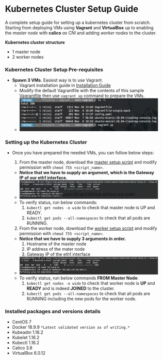 # Kubernetes Cluster Setup Guide

A complete setup guide for setting up a kubernetes cluster from scratch. Starting from deploying VMs using **Vagrant** and **VirtualBox** up to enabling the _master node_ with **calico** *as CNI* and adding *worker nodes* to the cluster.

**Kubernetes cluster structure**
- 1 master node
- 2 worker nodes

### Kubernetes Cluster Setup Pre-requisites
- **Spawn 3 VMs**. Easiest way is to use Vagrant.
  - Vagrant installation guide in [Installation Guide](https://www.vagrantup.com/intro/getting-started/install.html)
  - Modify the default Vagrantfile with the contents of this sample [Vagrantfile](https://github.com/rolinj/setup-kubernetes-cluster/blob/master/Vagrantfile) then use `vagrant up` command to prepare the VMs.
  - ![Vagrant Setup](/images/vagrant_up.png)


### Setting up the Kubernetes Cluster
- Once you have prepared the needed VMs, you can follow below steps:
  1. From the master node, download the [master setup script](https://raw.githubusercontent.com/rolinj/setup-kubernetes-cluster/master/kubernetes-worker-setup.sh) and modify permission with `chmod 755 <script_name>`.
    - **Notice that we have to supply an argument, which is the Gateway IP of our eth1 interface.**
    - ![Master Setup](/images/master_setup.png)
    - To verify status, run below commands: 
        1. `kubectl get nodes -o wide` to check that master node is UP and READY.
        2. `kubectl get pods --all-namespaces` to check that all pods are RUNNING.

  2. From the worker node, download the [worker setup script](https://raw.githubusercontent.com/rolinj/setup-kubernetes-cluster/master/kubernetes-worker-setup.sh) and modify permission with `chmod 755 <script_name>`.
    - **Notice that we have to supply 3 arguments in order.**
        1. Hostname of the master node
        2. IP address of the mater node
        3. Gateway IP of the eth1 interface
    - ![Worker Setup](/images/worker_setup.png)
    - To verify status, run below commands **FROM Master Node**: 
        1. `kubectl get nodes -o wide` to check that worker node is **UP** and **READY** and is indeed **JOINED** to the cluster.
        2. `kubectl get pods --all-namespaces` to check that all pods are RUNNING including the new pods for the worker node.

### Installed packages and versions details
- CentOS 7
- Docker 18.9.9 `*Latest validated version as of writing.*`
- Kubeadm 1.16.2
- Kubelet 1.16.2
- Kubectl 1.16.2
- Calico 3.8
- VirtualBox 6.0.12

